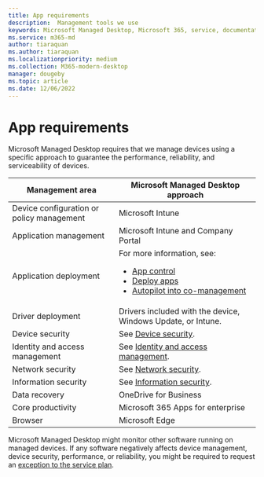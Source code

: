 ```yaml
---
title: App requirements 
description:  Management tools we use
keywords: Microsoft Managed Desktop, Microsoft 365, service, documentation
ms.service: m365-md
author: tiaraquan
ms.author: tiaraquan
ms.localizationpriority: medium
ms.collection: M365-modern-desktop
manager: dougeby
ms.topic: article
ms.date: 12/06/2022
---
```


# App requirements

<!--This topic is the target for aka.ms/app-req. This is aka link is used from EA agreement for MMD. do not delete.-->

<!--Application addendum -->

Microsoft Managed Desktop requires that we manage devices using a specific approach to guarantee the performance, reliability, and serviceability of devices.

| Management area  | Microsoft Managed Desktop approach |
| ----- | ----- |
| Device configuration or policy management | Microsoft Intune |
| Application management | Microsoft Intune and Company Portal |
| Application deployment | For more information, see:<ul><li>[App control](../prepare/app-control.md)</li><li>[Deploy apps](../deploy/deploy-apps.md)</li><li>[Autopilot into co-management](../prepare/autopilot-co-management.md)</li></ul> |
| Driver deployment | Drivers included with the device, Windows Update, or Intune. |
| Device security | See [Device security](../overview/security-technologies.md#device-security). |
| Identity and access management | See [Identity and access management](../overview/security-technologies.md#identity-and-access-management). |
| Network security | See [Network security](../overview/security-technologies.md#network-security). |
| Information security | See [Information security](../overview/security-technologies.md#information-security). |
| Data recovery | OneDrive for Business |
| Core productivity | Microsoft 365 Apps for enterprise |
| Browser | Microsoft Edge |

Microsoft Managed Desktop might monitor other software running on managed devices. If any software negatively affects device management, device security, performance, or reliability, you might be required to request an [exception to the service plan](../overview/exceptions-to-service-plan.md).

